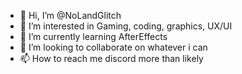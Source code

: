 - 👋 Hi, I’m @NoLandGlitch
- 👀 I’m interested in Gaming, coding, graphics, UX/UI
- 🌱 I’m currently learning AfterEffects 
- 💞️ I’m looking to collaborate on whatever i can
- 📫 How to reach me discord more than likely

<!---
NoLandGlitch/NoLandGlitch is a ✨ special ✨ repository because its `README.md` (this file) appears on your GitHub profile.
You can click the Preview link to take a look at your changes.
--->
